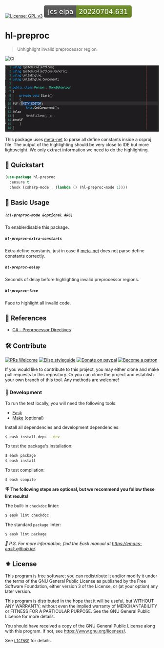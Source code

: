 [![License: GPL v3](https://img.shields.io/badge/License-GPL%20v3-blue.svg)](https://www.gnu.org/licenses/gpl-3.0)
[![JCS-ELPA](https://raw.githubusercontent.com/jcs-emacs/badges/master/elpa/v/hl-preproc.svg)](https://jcs-emacs.github.io/jcs-elpa/#/hl-preproc)

# hl-preproc
> Unhighlight invalid preprocessor region

![CI](https://github.com/emacs-vs/hl-preproc/workflows/CI/badge.svg)

<p align="center">
  <img src="./etc/demo.gif" width="534" height="217"/>
</p>

This package uses [meta-net](https://github.com/emacs-vs/meta-net) to parse
all define constants inside a csproj file. The output of the highlighting
should be very close to IDE but more lightweight. We only extract information
we need to do the highlighting.

## 💾 Quickstart

```el
(use-package hl-preproc
  :ensure t
  :hook (csharp-mode . (lambda () (hl-preproc-mode 1))))
```

## 🔨 Basic Usage

##### `(hl-preproc-mode &optional ARG)`

To enable/disable this package.

##### `hl-preproc-extra-constants`

Extra define constants, just in case if [meta-net](https://github.com/emacs-vs/meta-net)
does not parse define constants correctly.

##### `hl-preproc-delay`

Seconds of delay before highlighting invalid preprocessor regions.

##### `hl-preproc-face`

Face to highlight all invalid code.

## 🔗 References

* [C# - Preprocessor Directives](https://www.tutorialspoint.com/csharp/csharp_preprocessor_directives.htm)

## 🛠️ Contribute

[![PRs Welcome](https://img.shields.io/badge/PRs-welcome-brightgreen.svg)](http://makeapullrequest.com)
[![Elisp styleguide](https://img.shields.io/badge/elisp-style%20guide-purple)](https://github.com/bbatsov/emacs-lisp-style-guide)
[![Donate on paypal](https://img.shields.io/badge/paypal-donate-1?logo=paypal&color=blue)](https://www.paypal.me/jcs090218)
[![Become a patron](https://img.shields.io/badge/patreon-become%20a%20patron-orange.svg?logo=patreon)](https://www.patreon.com/jcs090218)

If you would like to contribute to this project, you may either
clone and make pull requests to this repository. Or you can
clone the project and establish your own branch of this tool.
Any methods are welcome!

### 🔬 Development

To run the test locally, you will need the following tools:

- [Eask](https://emacs-eask.github.io/)
- [Make](https://www.gnu.org/software/make/) (optional)

Install all dependencies and development dependencies:

```sh
$ eask install-deps --dev
```

To test the package's installation:

```sh
$ eask package
$ eask install
```

To test compilation:

```sh
$ eask compile
```

**🪧 The following steps are optional, but we recommend you follow these lint results!**

The built-in `checkdoc` linter:

```sh
$ eask lint checkdoc
```

The standard `package` linter:

```sh
$ eask lint package
```

*📝 P.S. For more information, find the Eask manual at https://emacs-eask.github.io/.*

## ⚜️ License

This program is free software; you can redistribute it and/or modify
it under the terms of the GNU General Public License as published by
the Free Software Foundation, either version 3 of the License, or
(at your option) any later version.

This program is distributed in the hope that it will be useful,
but WITHOUT ANY WARRANTY; without even the implied warranty of
MERCHANTABILITY or FITNESS FOR A PARTICULAR PURPOSE.  See the
GNU General Public License for more details.

You should have received a copy of the GNU General Public License
along with this program.  If not, see <https://www.gnu.org/licenses/>.

See [`LICENSE`](./LICENSE.txt) for details.
